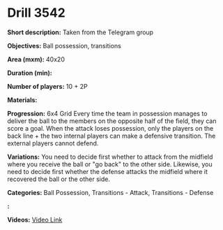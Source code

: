 # Drill 3542

**Short description:**
Taken from the Telegram group

**Objectives:**
Ball possession, transitions

**Area (mxm):**
40x20

**Duration (min):**


**Number of players:**
10 + 2P

**Materials:**


**Progression:**
6x4 Grid Every time the team in possession manages to deliver the ball to the members on the opposite half of the field, they can score a goal. When the attack loses possession, only the players on the back line + the two internal players can make a defensive transition. The external players cannot defend.

**Variations:**
You need to decide first whether to attack from the midfield where you receive the ball or "go back" to the other side. Likewise, you need to decide first whether the defense attacks the midfield where it recovered the ball or the other side.

**Categories:**
Ball Possession, Transitions - Attack, Transitions - Defense

**:**


**Videos:**
[Video Link](https://www.youtube.com/embed/gds79NitOy8)

